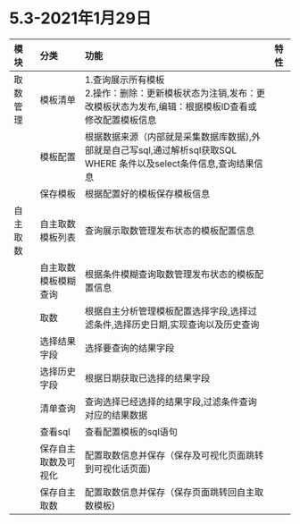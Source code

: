 # 5.3-2021年1月29日

|模块|分类|功能|特性|
|:--|:--|:--|:--|
|取数管理|模板清单|1.查询展示所有模板<br/>2.操作：删除：更新模板状态为注销,发布：更改模板状态为发布,编辑：根据模板ID查看或修改配置模板信息|
||模板配置|根据数据来源（内部就是采集数据库数据),外部就是自己写sql,通过解析sql获取SQL WHERE 条件以及select条件信息,查询结果信息|
||保存模板|根据配置好的模板保存模板信息|
|自主取数|自主取数模板列表|查询展示取数管理发布状态的模板配置信息
||自主取数模板模糊查询|根据条件模糊查询取数管理发布状态的模板配置信息
||取数|根据自主分析管理模板配置选择字段,选择过滤条件,选择历史日期,实现查询以及历史查询
||选择结果字段|选择要查询的结果字段
||选择历史字段|根据日期获取已选择的结果字段
||清单查询|查询选择已经选择的结果字段,过滤条件查询对应的结果数据
||查看sql|查看配置模板的sql语句
||保存自主取数及可视化|配置取数信息并保存（保存及可视化页面跳转到可视化话页面)
||保存自主取数|配置取数信息并保存（保存页面跳转回自主取数模板)